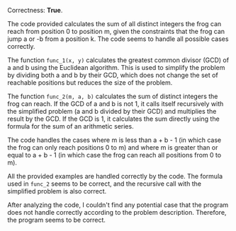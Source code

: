 Correctness: **True**.

The code provided calculates the sum of all distinct integers the frog can reach from position 0 to position m, given the constraints that the frog can jump a or -b from a position k. The code seems to handle all possible cases correctly.

The function `func_1(x, y)` calculates the greatest common divisor (GCD) of a and b using the Euclidean algorithm. This is used to simplify the problem by dividing both a and b by their GCD, which does not change the set of reachable positions but reduces the size of the problem.

The function `func_2(m, a, b)` calculates the sum of distinct integers the frog can reach. If the GCD of a and b is not 1, it calls itself recursively with the simplified problem (a and b divided by their GCD) and multiplies the result by the GCD. If the GCD is 1, it calculates the sum directly using the formula for the sum of an arithmetic series.

The code handles the cases where m is less than a + b - 1 (in which case the frog can only reach positions 0 to m) and where m is greater than or equal to a + b - 1 (in which case the frog can reach all positions from 0 to m).

All the provided examples are handled correctly by the code. The formula used in `func_2` seems to be correct, and the recursive call with the simplified problem is also correct. 

After analyzing the code, I couldn't find any potential case that the program does not handle correctly according to the problem description. Therefore, the program seems to be correct.